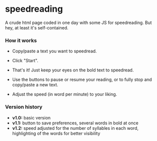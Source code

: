 # speedreading

A crude html page coded in one day with some JS for speedreading.
But hey, at least it's self-contained.

### How it works
* Copy/paste a text you want to speedread.
* Click "Start".
* That's it! Just keep your eyes on the bold text to speedread.


* Use the buttons to pause or resume your reading, or to fully stop and copy/paste a new text.
* Adjust the speed (in word per minute) to your liking.

### Version history

- **v1.0:** basic version
- **v1.1:** button to save preferences, several words in bold at once
- **v1.2:** speed adjusted for the number of syllables in each word, highlighting of the words for better visibility
